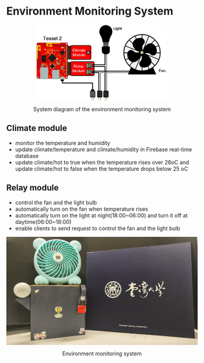 # Environment Monitoring System

<img src="figs/system_diagram_monitoring.png" alt="system_diagram_monitoring" style="max-height:200px; display:block; margin:auto">
<p align="center">System diagram of the environment monitoring system</p>

## Climate module

- monitor the temperature and humidity
- update climate/temperature and climate/humidity in Firebase real-time database
- update climate/hot to true when the temperature rises over 28oC and update climate/hot to false when the temperature drops below 25 oC

## Relay module

- control the fan and the light bulb
- automatically turn on the fan when temperature rises
- automatically turn on the light at night(18:00~06:00) and turn it off at daytime(06:00~18:00)
- enable clients to send request to control the fan and the light bulb

<img src="figs/system_monitoring.png" alt="system_monitoring" style="max-height:300px; display:block; margin:auto">
<p align="center">Environment monitoring system</p>
